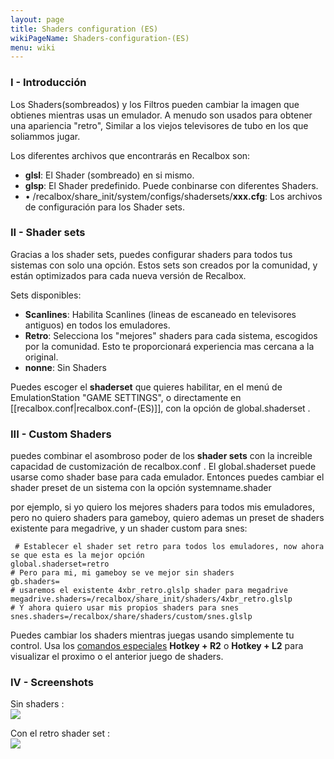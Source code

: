 ```yaml
---
layout: page
title: Shaders configuration (ES)
wikiPageName: Shaders-configuration-(ES)
menu: wiki
---
```


### I - Introducción

Los Shaders(sombreados) y los Filtros pueden cambiar la imagen que obtienes mientras usas un emulador.
A menudo son usados para obtener una apariencia "retro", Similar a los viejos televisores de tubo en los que soliammos jugar.

Los diferentes archivos que encontrarás en Recalbox son:

* **glsl**: El Shader (sombreado) en si mismo.
* **glsp**: El Shader predefinido. Puede conbinarse con diferentes Shaders.
* •	/recalbox/share_init/system/configs/shadersets/**xxx.cfg**: Los archivos de configuración para los Shader sets.

### II - Shader sets

Gracias a los shader sets, puedes configurar shaders para todos tus sistemas con solo una opción.
Estos sets son creados por la comunidad, y están optimizados para cada nueva versión de Recalbox.

Sets disponibles: 
* **Scanlines**: Habilita Scanlines (lineas de escaneado en televisores antiguos) en todos los emuladores.
* **Retro**: Selecciona los "mejores" shaders para cada sistema, escogidos por la comunidad. Esto te proporcionará experiencia mas cercana a la original.
* **nonne**: Sin Shaders

Puedes escoger el **shaderset** que quieres habilitar, en el menú de EmulationStation "GAME SETTINGS", o directamente en
[[recalbox.conf|recalbox.conf-(ES)]], con la opción de global.shaderset .

### III - Custom Shaders
puedes combinar el asombroso poder de los **shader sets** con la increible capacidad de customización de recalbox.conf .
El global.shaderset puede usarse como shader base para cada emulador. Entonces puedes cambiar el shader preset de un sistema con la opción systemname.shader

por ejemplo, si yo quiero los mejores shaders para todos mis emuladores, pero no quiero shaders para gameboy, quiero ademas un preset de shaders existente para megadrive, y un shader custom para snes:
```
 # Establecer el shader set retro para todos los emuladores, now ahora se que esta es la mejor opción
global.shaderset=retro
# Pero para mi, mi gameboy se ve mejor sin shaders
gb.shaders=
# usaremos el existente 4xbr_retro.glslp shader para megadrive
megadrive.shaders=/recalbox/share_init/shaders/4xbr_retro.glslp
# Y ahora quiero usar mis propios shaders para snes
snes.shaders=/recalbox/share/shaders/custom/snes.glslp
```
Puedes cambiar los shaders mientras juegas usando simplemente tu control. Usa los [comandos especiales](https://github.com/digitalLumberjack/recalbox-os/wiki/Manual-%28ES%29#duringgame-special) **Hotkey + R2** o **Hotkey + L2** para visualizar el proximo o el anterior juego de shaders.

### IV - Screenshots
Sin shaders :  
![](https://github.com/digitalLumberjack/recalbox-os/blob/master/wiki/images/shaders/nes-no-filter.png)

Con el retro shader set :  
![](https://github.com/digitalLumberjack/recalbox-os/blob/master/wiki/images/shaders/nes-caligari-115.png)

